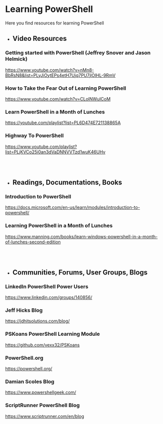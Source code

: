 # Learning PowerShell
Here you find resources for learning PowerShell

- ## Video Resources
### Getting started with PowerShell (Jeffrey Snover and Jason Helmick)

https://www.youtube.com/watch?v=nMn8-BbRsN8&list=PLyJiOytEPs4etH7Ujq7PU7jlOlHL-9RmV

### How to Take the Fear Out of Learning PowerShell 
https://www.youtube.com/watch?v=CLolNWuICoM

### Learn PowerShell in a Month of Lunches 
https://youtube.com/playlist?list=PL6D474E721138865A

### Highway To PowerShell

https://www.youtube.com/playlist?list=PLjKVCo25i0an3dVaDNNVVTzd1wuK46UHv




<br></br>
- ## Readings, Documentations, Books
### Introduction to PowerShell
https://docs.microsoft.com/en-us/learn/modules/introduction-to-powershell/


### Learning PowerShell in a Month of Lunches
https://www.manning.com/books/learn-windows-powershell-in-a-month-of-lunches-second-edition



<br></br>
- ## Communities, Forums, User Groups, Blogs

### LinkedIn PowerShell Power Users
https://www.linkedin.com/groups/140856/

### Jeff Hicks Blog
https://jdhitsolutions.com/blog/

### PSKoans PowerShell Learning Module
https://github.com/vexx32/PSKoans

### PowerShell.org
https://powershell.org/

### Damian Scoles Blog
https://www.powershellgeek.com/

### ScriptRunner PowerShell Blog
https://www.scriptrunner.com/en/blog


